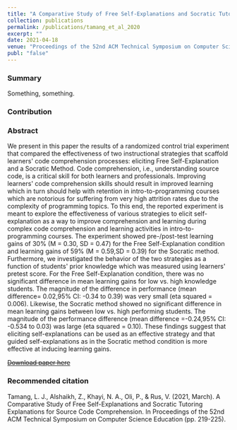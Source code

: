 ```yaml
---
title: "A Comparative Study of Free Self-Explanations and Socratic Tutoring Explanations for Source Code Comprehension"
collection: publications
permalink: /publications/tamang_et_al_2020
excerpt: ""
date: 2021-04-18
venue: "Proceedings of the 52nd ACM Technical Symposium on Computer Science Education. 2021"
publ: "false"
---
```


### Summary

Something, something.

### Contribution

### Abstract

We present in this paper the results of a randomized control trial experiment that compared the effectiveness of two instructional strategies that scaffold learners' code comprehension processes: eliciting Free Self-Explanation and a Socratic Method. Code comprehension, i.e., understanding source code, is a critical skill for both learners and professionals. Improving learners' code comprehension skills should result in improved learning which in turn should help with retention in intro-to-programming courses which are notorious for suffering from very high attrition rates due to the complexity of programming topics. To this end, the reported experiment is meant to explore the effectiveness of various strategies to elicit self-explanation as a way to improve comprehension and learning during complex code comprehension and learning activities in intro-to-programming courses. The experiment showed pre-/post-test learning gains of 30% (M = 0.30, SD = 0.47) for the Free Self-Explanation condition and learning gains of 59% (M = 0.59,SD = 0.39) for the Socratic method. Furthermore, we investigated the behavior of the two strategies as a function of students' prior knowledge which was measured using learners' pretest score. For the Free Self-Explanation condition, there was no significant difference in mean learning gains for low vs. high knowledge students. The magnitude of the difference in performance (mean difference= 0.02,95% CI: -0.34 to 0.39) was very small (eta squared = 0.006). Likewise, the Socratic method showed no significant difference in mean learning gains between low vs. high performing students. The magnitude of the performance difference (mean difference =-0.24,95% CI: -0.534 to 0.03) was large (eta squared = 0.10). These findings suggest that eliciting self-explanations can be used as an effective strategy and that guided self-explanations as in the Socratic method condition is more effective at inducing learning gains.

[~~Download paper here~~](http://link.to.paper2/)

### Recommended citation

Tamang, L. J., Alshaikh, Z., Khayi, N. A., Oli, P., & Rus, V. (2021, March). A Comparative Study of Free Self-Explanations and Socratic Tutoring Explanations for Source Code Comprehension. In Proceedings of the 52nd ACM Technical Symposium on Computer Science Education (pp. 219-225).
